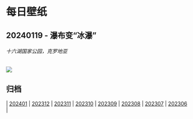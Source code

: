 # 每日壁纸

## 20240119 - 瀑布变“冰瀑”

###### 十六湖国家公园，克罗地亚

![](https://www.bing.com/th?id=OHR.PlitviceWinter_ZH-CN0407572344_UHD.jpg)

## 归档

| [202401](/202401/README.md)
| [202312](/202312/README.md)
| [202311](/202311/README.md)
| [202310](/202310/README.md)
| [202309](/202309/README.md)
| [202308](/202308/README.md)
| [202307](/202307/README.md)
| [202306](/202306/README.md)
|
